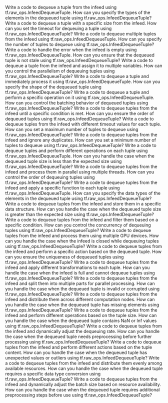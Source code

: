Write a code to dequeue a tuple from the infeed using tf.raw_ops.InfeedDequeueTuple.
How can you specify the types of the elements in the dequeued tuple using tf.raw_ops.InfeedDequeueTuple?
Write a code to dequeue a tuple with a specific size from the infeed.
How can you set the timeout for dequeuing a tuple using tf.raw_ops.InfeedDequeueTuple?
Write a code to dequeue multiple tuples from the infeed using tf.raw_ops.InfeedDequeueTuple.
How can you specify the number of tuples to dequeue using tf.raw_ops.InfeedDequeueTuple?
Write a code to handle the error when the infeed is empty using tf.raw_ops.InfeedDequeueTuple.
How can you ensure that the dequeued tuple is not stale using tf.raw_ops.InfeedDequeueTuple?
Write a code to dequeue a tuple from the infeed and assign it to multiple variables.
How can you control the parallelism of dequeuing tuples using tf.raw_ops.InfeedDequeueTuple?
Write a code to dequeue a tuple and immediately process it using tf.raw_ops.InfeedDequeueTuple.
How can you specify the shape of the dequeued tuple using tf.raw_ops.InfeedDequeueTuple?
Write a code to dequeue a tuple and perform a specific operation on it using tf.raw_ops.InfeedDequeueTuple.
How can you control the batching behavior of dequeued tuples using tf.raw_ops.InfeedDequeueTuple?
Write a code to dequeue tuples from the infeed until a specific condition is met.
How can you ensure the order of dequeued tuples using tf.raw_ops.InfeedDequeueTuple?
Write a code to dequeue tuples from the infeed with different timeout values for each tuple.
How can you set a maximum number of tuples to dequeue using tf.raw_ops.InfeedDequeueTuple?
Write a code to dequeue tuples from the infeed and ignore any duplicates.
How can you set a minimum number of tuples to dequeue using tf.raw_ops.InfeedDequeueTuple?
Write a code to dequeue tuples and perform different operations on each tuple using tf.raw_ops.InfeedDequeueTuple.
How can you handle the case when the dequeued tuple size is less than the expected size using tf.raw_ops.InfeedDequeueTuple?
Write a code to dequeue tuples from the infeed and process them in parallel using multiple threads.
How can you control the order of dequeuing tuples using tf.raw_ops.InfeedDequeueTuple?
Write a code to dequeue tuples from the infeed and apply a specific function to each tuple using tf.raw_ops.InfeedDequeueTuple.
How can you specify the data types of the elements in the dequeued tuple using tf.raw_ops.InfeedDequeueTuple?
Write a code to dequeue tuples from the infeed and store them in a specific data structure.
How can you handle the case when the dequeued tuple size is greater than the expected size using tf.raw_ops.InfeedDequeueTuple?
Write a code to dequeue tuples from the infeed and filter them based on a specific condition.
How can you control the concurrency of dequeuing tuples using tf.raw_ops.InfeedDequeueTuple?
Write a code to dequeue tuples from the infeed and process them using multiple GPU devices.
How can you handle the case when the infeed is closed while dequeuing tuples using tf.raw_ops.InfeedDequeueTuple?
Write a code to dequeue tuples from the infeed and perform a specific action based on the dequeued tuple.
How can you ensure the uniqueness of dequeued tuples using tf.raw_ops.InfeedDequeueTuple?
Write a code to dequeue tuples from the infeed and apply different transformations to each tuple.
How can you handle the case when the infeed is full and cannot dequeue tuples using tf.raw_ops.InfeedDequeueTuple?
Write a code to dequeue tuples from the infeed and split them into multiple parts for parallel processing.
How can you handle the case when the dequeued tuple is invalid or corrupted using tf.raw_ops.InfeedDequeueTuple?
Write a code to dequeue tuples from the infeed and distribute them across different computation nodes.
How can you handle the case when the dequeued tuple has missing elements using tf.raw_ops.InfeedDequeueTuple?
Write a code to dequeue tuples from the infeed and perform different operations based on the tuple size.
How can you handle the case when the dequeued tuple contains NaN or Inf values using tf.raw_ops.InfeedDequeueTuple?
Write a code to dequeue tuples from the infeed and dynamically adjust the dequeuing rate.
How can you handle the case when the dequeued tuple needs preprocessing before further processing using tf.raw_ops.InfeedDequeueTuple?
Write a code to dequeue tuples from the infeed and perform different actions based on the tuple content.
How can you handle the case when the dequeued tuple has unexpected values or outliers using tf.raw_ops.InfeedDequeueTuple?
Write a code to dequeue tuples from the infeed and distribute them evenly among available resources.
How can you handle the case when the dequeued tuple requires a specific data type conversion using tf.raw_ops.InfeedDequeueTuple?
Write a code to dequeue tuples from the infeed and dynamically adjust the batch size based on resource availability.
How can you handle the case when the dequeued tuple requires additional preprocessing steps before use using tf.raw_ops.InfeedDequeueTuple?